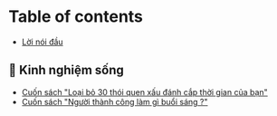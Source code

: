 # Table of contents

* [Lời nói đầu](README.md)

## 💞 Kinh nghiệm sống

* [Cuốn sách "Loại bỏ 30 thói quen xấu đánh cắp thời gian của bạn"](kinh-nghiem-song/cuon-sach-loai-bo-30-thoi-quen-xau-danh-cap-thoi-gian-cua-ban.md)
* [Cuốn sách "Người thành công làm gì buổi sáng ?"](kinh-nghiem-song/cuon-sach-nguoi-thanh-cong-lam-gi-buoi-sang.md)
